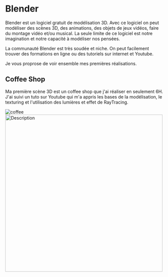 # Blender

Blender est un logiciel gratuit de modélisation 3D. Avec ce logiciel on peut modéliser des scènes 3D, des animations, des objets de jeux vidéos,
faire du montage vidéo et/ou musical. La seule limite de ce logiciel est notre imagination et notre capacité à modéliser nos pensées.

La communauté Blender est très soudée et niche. On peut facilement trouver des formations en ligne ou des tutoriels sur internet et
Youtube.

Je vous proprose de voir ensemble mes premières réalisations.

## Coffee Shop
Ma première scène 3D est un coffee shop que j'ai réaliser en seulement 6H. J'ai suivi un tuto sur Youtube qui m'a appris les bases de la modélisation, 
le texturing et l'utilisation des lumières et effet de RayTracing.

![coffee](https://github.com/BARK0F/Blender/tree/master/assets/coffee_shop.png)
<img src="https://github.com/BARK0F/Blender/tree/master/assets/coffee_shop.png" alt="Description" width="500">

